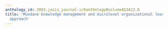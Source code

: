 ```yaml
---
anthology_id: 2002.jasis_journal-ir0anthology0volumeA53A12.8
title: 'Mundane knowledge management and microlevel organizational learning: An ethological
  approach'
---
```


